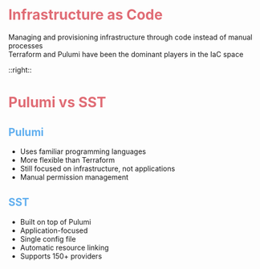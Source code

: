 # Infrastructure as Code

<div class="text-gray-300">
  Managing and provisioning infrastructure through code instead of manual processes
</div>

<SharedInfoBox title="Traditional IaC Tools" type="info" icon="ℹ️">
  Terraform and Pulumi have been the dominant players in the IaC space
</SharedInfoBox>

<IaCComparison :tools="[
  { id: 'terraform', name: 'Terraform' },
  { id: 'pulumi', name: 'Pulumi' },
  { id: 'sst', name: 'SST' }
]" :features="[
  { 
    name: 'Language', 
    values: { 
      terraform: 'HCL', 
      pulumi: 'TypeScript, Python, Go', 
      sst: 'TypeScript' 
    },
    highlight: ['sst']
  },
  { 
    name: 'Learning Curve', 
    values: { 
      terraform: 'Steep', 
      pulumi: 'Moderate', 
      sst: 'Gentle' 
    },
    highlight: ['sst']
  },
  { 
    name: 'Focus', 
    values: { 
      terraform: 'Infrastructure', 
      pulumi: 'Infrastructure', 
      sst: 'Applications' 
    },
    highlight: ['sst']
  }
]" />

::right::

# Pulumi vs SST

<div class="mt-4"></div>

## Pulumi
- Uses familiar programming languages
- More flexible than Terraform
- Still focused on infrastructure, not applications
- Manual permission management

## SST
- <span class="text-blue-300 font-bold">Built on top of Pulumi</span>
- <span class="text-blue-300 font-bold">Application-focused</span>
- <span class="text-blue-300 font-bold">Single config file</span>
- <span class="text-blue-300 font-bold">Automatic resource linking</span>
- <span class="text-blue-300 font-bold">Supports 150+ providers</span>

<style>
h1 {
  color: #E06C75;
}
h2 {
  color: #61AFEF;
}
</style> 